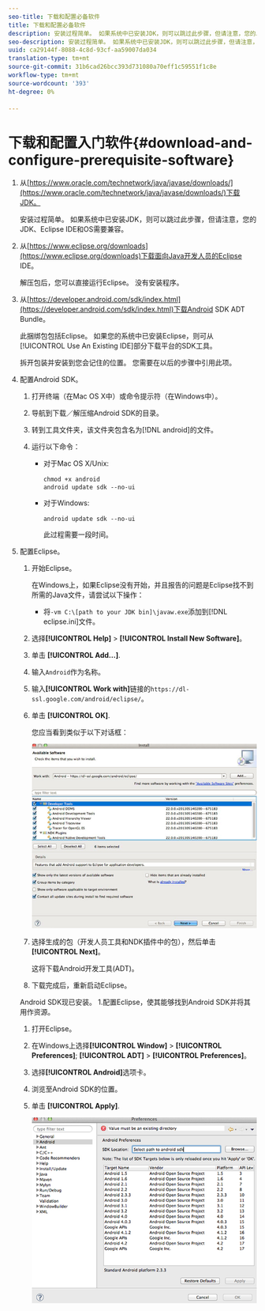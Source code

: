 ```yaml
---
seo-title: 下载和配置必备软件
title: 下载和配置必备软件
description: 安装过程简单。 如果系统中已安装JDK，则可以跳过此步骤，但请注意，您的JDK、Eclipse IDE和OS需要兼容。
seo-description: 安装过程简单。 如果系统中已安装JDK，则可以跳过此步骤，但请注意，您的JDK、Eclipse IDE和OS需要兼容。
uuid: ca29144f-8088-4c8d-93cf-aa59007da034
translation-type: tm+mt
source-git-commit: 31b6cad26bcc393d731080a70eff1c59551f1c8e
workflow-type: tm+mt
source-wordcount: '393'
ht-degree: 0%

---
```



# 下载和配置入门软件{#download-and-configure-prerequisite-software}

1. 从[https://www.oracle.com/technetwork/java/javase/downloads/](https://www.oracle.com/technetwork/java/javase/downloads/)下载JDK。

   安装过程简单。 如果系统中已安装JDK，则可以跳过此步骤，但请注意，您的JDK、Eclipse IDE和OS需要兼容。
1. 从[https://www.eclipse.org/downloads](https://www.eclipse.org/downloads)下载面向Java开发人员的Eclipse IDE。

   解压包后，您可以直接运行Eclipse。 没有安装程序。
1. 从[https://developer.android.com/sdk/index.html](https://developer.android.com/sdk/index.html)下载Android SDK ADT Bundle。

   此捆绑包包括Eclipse。 如果您的系统中已安装Eclipse，则可从[!UICONTROL Use An Existing IDE]部分下载平台的SDK工具。

   拆开包装并安装到您会记住的位置。 您需要在以后的步骤中引用此项。
1. 配置Android SDK。
   1. 打开终端（在Mac OS X中）或命令提示符（在Windows中）。
   1. 导航到下载／解压缩Android SDK的目录。
   1. 转到工具文件夹，该文件夹包含名为[!DNL android]的文件。
   1. 运行以下命令：

      * 对于Mac OS X/Unix:

         ```
         chmod +x android 
         android update sdk --no-ui
         ```

      * 对于Windows:

         ```
         android update sdk --no-ui
         ```

         此过程需要一段时间。

1. 配置Eclipse。
   1. 开始Eclipse。

      在Windows上，如果Eclipse没有开始，并且报告的问题是Eclipse找不到所需的Java文件，请尝试以下操作：

      * 将`-vm C:\[path to your JDK bin]\javaw.exe`添加到[!DNL eclipse.ini]文件。
   1. 选择&#x200B;**[!UICONTROL Help]** > **[!UICONTROL Install New Software]**。
   1. 单击 **[!UICONTROL Add...]**.
   1. 输入`Android`作为名称。
   1. 输入&#x200B;**[!UICONTROL Work with]**&#x200B;链接的`https://dl-ssl.google.com/android/eclipse/`。
   1. 单击 **[!UICONTROL OK]**.

      您应当看到类似于以下对话框：

      ![](assets/available_software.jpg)

   1. 选择生成的包（开发人员工具和NDK插件中的包），然后单击&#x200B;**[!UICONTROL Next]**。

      这将下载Android开发工具(ADT)。
   1. 下载完成后，重新启动Eclipse。

   Android SDK现已安装。 1.配置Eclipse，使其能够找到Android SDK并将其用作资源。
   1. 打开Eclipse。
   1. 在Windows上选择&#x200B;**[!UICONTROL Window]** > **[!UICONTROL Preferences]**; **[!UICONTROL ADT]** > **[!UICONTROL Preferences]**。
   1. 选择&#x200B;**[!UICONTROL Android]**&#x200B;选项卡。
   1. 浏览至Android SDK的位置。
   1. 单击 **[!UICONTROL Apply]**.

      ![步骤结果](assets/ss2.jpg)


